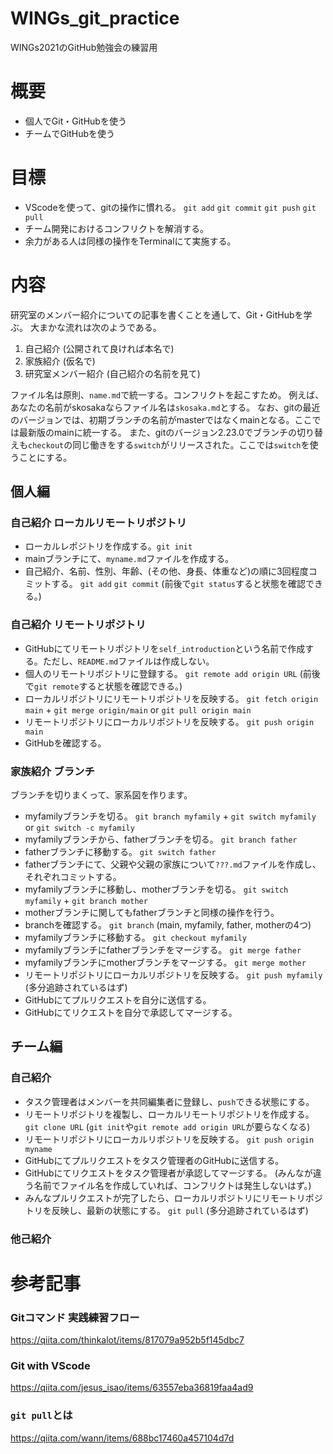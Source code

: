 # WINGs_git_practice
WINGs2021のGitHub勉強会の練習用

# 概要
- 個人でGit・GitHubを使う
- チームでGitHubを使う

# 目標
- VScodeを使って、gitの操作に慣れる。 `git add` `git commit` `git push` `git pull`
- チーム開発におけるコンフリクトを解消する。
- 余力がある人は同様の操作をTerminalにて実施する。

# 内容
研究室のメンバー紹介についての記事を書くことを通して、Git・GitHubを学ぶ。
大まかな流れは次のようである。

1. 自己紹介 (公開されて良ければ本名で)
2. 家族紹介 (仮名で)
3. 研究室メンバー紹介 (自己紹介の名前を見て)

ファイル名は原則、`name.md`で統一する。コンフリクトを起こすため。
例えば、あなたの名前がskosakaならファイル名は`skosaka.md`とする。
なお、gitの最近のバージョンでは、初期ブランチの名前がmasterではなくmainとなる。ここでは最新版のmainに統一する。
また、gitのバージョン2.23.0でブランチの切り替えも`checkout`の同じ働きをする`switch`がリリースされた。ここでは`switch`を使うことにする。

## 個人編
### 自己紹介 ローカルリモートリポジトリ
- ローカルレポジトリを作成する。`git init`
- mainブランチにて、`myname.md`ファイルを作成する。
- 自己紹介、名前、性別、年齢、(その他、身長、体重など)の順に3回程度コミットする。 `git add` `git commit` (前後で`git status`すると状態を確認できる。)

### 自己紹介 リモートリポジトリ
- GitHubにてリモートリポジトリを`self_introduction`という名前で作成する。ただし、`README.md`ファイルは作成しない。
- 個人のリモートリポジトリに登録する。 `git remote add origin URL` (前後で`git remote`すると状態を確認できる。)
- ローカルリポジトリにリモートリポジトリを反映する。 `git fetch origin main` + `git merge origin/main` or `git pull origin main`
- リモートリポジトリにローカルリポジトリを反映する。 `git push origin main`
- GitHubを確認する。

### 家族紹介 ブランチ
ブランチを切りまくって、家系図を作ります。
- myfamilyブランチを切る。 `git branch myfamily` + `git switch myfamily` or `git switch -c myfamily`
- myfamilyブランチから、fatherブランチを切る。 `git branch father`
- fatherブランチに移動する。 `git switch father`
- fatherブランチにて、父親や父親の家族について`???.md`ファイルを作成し、それぞれコミットする。
- myfamilyブランチに移動し、motherブランチを切る。 `git switch myfamily` + `git branch mother`
- motherブランチに関してもfatherブランチと同様の操作を行う。
- branchを確認する。 `git branch` (main, myfamily, father, motherの4つ)
- myfamilyブランチに移動する。 `git checkout myfamily`
- myfamilyブランチにfatherブランチをマージする。 `git merge father`
- myfamilyブランチにmotherブランチをマージする。 `git merge mother`
- リモートリポジトリにローカルリポジトリを反映する。 `git push myfamily` (多分追跡されているはず)
- GitHubにてプルリクエストを自分に送信する。
- GitHubにてリクエストを自分で承認してマージする。

## チーム編
### 自己紹介 
- タスク管理者はメンバーを共同編集者に登録し、`push`できる状態にする。
- リモートリポジトリを複製し、ローカルリモートリポジトリを作成する。 `git clone URL`  (`git init`や`git remote add origin URL`が要らなくなる)
- リモートリポジトリにローカルリポジトリを反映する。 `git push origin myname`
- GitHubにてプルリクエストをタスク管理者のGitHubに送信する。
- GitHubにてリクエストをタスク管理者が承認してマージする。 (みんなが違う名前でファイル名を作成していれば、コンフリクトは発生しないはず。)
- みんなプルリクエストが完了したら、ローカルリポジトリにリモートリポジトリを反映し、最新の状態にする。 `git pull`  (多分追跡されているはず)

### 他己紹介

# 参考記事
### Gitコマンド 実践練習フロー
https://qiita.com/thinkalot/items/817079a952b5f145dbc7
### Git with VScode
https://qiita.com/jesus_isao/items/63557eba36819faa4ad9
### `git pull`とは
https://qiita.com/wann/items/688bc17460a457104d7d
